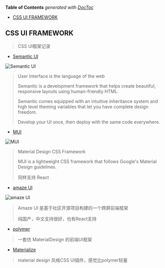 <!-- START doctoc generated TOC please keep comment here to allow auto update -->
<!-- DON'T EDIT THIS SECTION, INSTEAD RE-RUN doctoc TO UPDATE -->
**Table of Contents**  *generated with [DocToc](https://github.com/thlorenz/doctoc)*

- [CSS UI FRAMEWORK](#css-ui-framework)

<!-- END doctoc generated TOC please keep comment here to allow auto update -->

## CSS UI FRAMEWORK

> CSS UI框架记录

- [Semantic UI](http://semantic-ui.com/)

![Semantic UI](https://camo.githubusercontent.com/fd37a36efc5d224a678609ae94405139399e0fd3/687474703a2f2f7777772e73656d616e7469632d75692e636f6d2f696d616765732f6c6f676f2e706e67)

> User Interface is the language of the web
> 
> Semantic is a development framework that helps create beautiful, responsive layouts using human-friendly HTML.
> 
> Semantic comes equipped with an intuitive inheritance system and high level theming variables that let you have complete design freedom.
> 
> Develop your UI once, then deploy with the same code everywhere.

- [MUI](https://www.muicss.com/)

![MUI](https://camo.githubusercontent.com/4416fb15c39b3d51468fbadce39aa04fafb96032/68747470733a2f2f7777772e6d75696373732e636f6d2f7374617469632f66617669636f6e732f69636f6e2d313932783139322e706e67)

> Material Design CSS Framework
> 
> MUI is a lightweight CSS framework that follows Google's Material Design guidelines.
> 
> 同样支持 React

- [amaze UI](http://amazeui.org/)

![amaze UI](https://raw.githubusercontent.com/allmobilize/amazeui/master/vendor/amazeui/amazeui-b.png)

> Amaze UI 是基于社区开源项目构建的一个跨屏前端框架
> 
> 纯国产，中文支持很好，也有React支持

- [polymer](https://elements.polymer-project.org/)

> 一套仿 MaterialDesign 的前端UI框架

- [Materialize](http://materializecss.com/)

> material design 风格CSS UI插件，感觉比polymer轻量